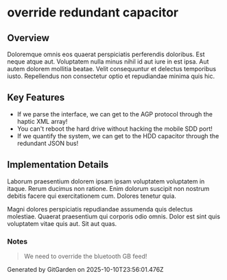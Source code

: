 # override redundant capacitor

## Overview
Doloremque omnis eos quaerat perspiciatis perferendis doloribus. Est neque atque aut. Voluptatem nulla minus nihil id aut iure in est ipsa. Aut autem dolorem mollitia beatae. Velit consequuntur et delectus temporibus iusto. Repellendus non consectetur optio et repudiandae minima quis hic.

## Key Features
- If we parse the interface, we can get to the AGP protocol through the haptic XML array!
- You can't reboot the hard drive without hacking the mobile SDD port!
- If we quantify the system, we can get to the HDD capacitor through the redundant JSON bus!

## Implementation Details
Laborum praesentium dolorem ipsam ipsam voluptatem voluptatem in itaque. Rerum ducimus non ratione. Enim dolorum suscipit non nostrum debitis facere qui exercitationem cum. Dolores tenetur quia.
 Magni dolores perspiciatis repudiandae assumenda quis delectus molestiae. Quaerat praesentium qui corporis odio omnis. Dolor est sint quis voluptatem vitae quis aut. Sit aut quas.

### Notes
> We need to override the bluetooth GB feed!

Generated by GitGarden on 2025-10-10T23:56:01.476Z